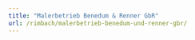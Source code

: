 ```yaml
---
title: "Malerbetrieb Benedum & Renner GbR"
url: /rimbach/malerbetrieb-benedum-und-renner-gbr/
---
```

